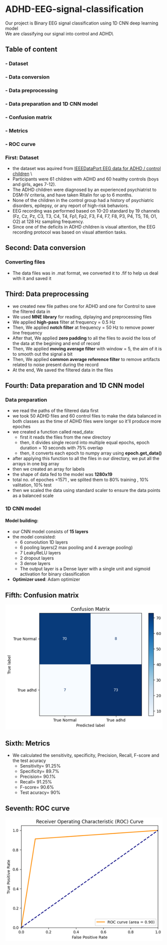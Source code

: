 # ADHD-EEG-signal-classification
Our project is Binary EEG signal classification using 1D CNN deep learning model\
We are classifying our signal into control and ADHD\

## Table of content
### - Dataset
### - Data conversion
### - Data preprocessing
### - Data preparation and 1D CNN model
### - Confusion matrix
### - Metrics
### - ROC curve

### First: Dataset
- the dataset was aquired from [IEEEDataPort EEG data for ADHD / control children](https://ieee-dataport.org/open-access/eeg-data-adhd-control-children) \
- Participants were 61 children with ADHD and 60 healthy controls (boys and girls, ages 7-12).
- The ADHD children were diagnosed by an experienced psychiatrist to DSM-IV criteria, and have taken Ritalin for up to 6 months.
- None of the children in the control group had a history of psychiatric disorders, epilepsy, or any report of high-risk behaviors.
- EEG recording was performed based on 10-20 standard by 19 channels (Fz, Cz, Pz, C3, T3, C4, T4, Fp1, Fp2, F3, F4, F7, F8, P3, P4, T5, T6, O1, O2) at 128 Hz sampling frequency.
- Since one of the deficits in ADHD children is visual attention, the EEG recording protocol was based on visual attention tasks.

## Second: Data conversion
### Converting files
- The data files was in .mat format, we converted it to .fif to help us deal with it and saved it

## Third: Data preprocessing
- we created new file pathes one for ADHD and one for Control to save the filtered data in
- We used **MNE library** for reading, diplaying and preprocessing files
- We applied **high-pass** filter at frequency = 0.5 Hz
- Then, We applied **notch filter** at frequency = 50 Hz to remove power line frequency
- After that, We applied **zero padding** to all the files to avoid the loss of the data at the begining and end of record
- Then, We applied **moving average filter** with window = 5, the aim of it is to smooth out the signal a bit
- Then, We applied **common average reference filter** to remove artifacts related to noise present during the record
- At the end, We saved the filtered data in the files

## Fourth: Data preparation and 1D CNN model
### Data preparation
- we read the paths of the filtered data first
- we took 50 ADHD files and 60 control files to make the data balanced in both classes as the time of ADHD files were longer so it'll produce more epoches
- we created a function called read_data:
   - first it reads the files from the new directory
   - then, it divides single record into multiple equal epochs, epoch duration = 10 seconds with 75% overlap
   - then, it converts each epoch to numpy array using **epoch.get_data()**
- after applying this function to all the files in our directory, we put all the arrays in one big array
- then we created an array for labels
- the shape of data fed to the model was **1280x19**
- total no. of epoches =1571 , we splited them to 80% training , 10% valitation, 10% test
- then we scaled the data using standard scaler to ensure the data points as a balanced scale
### 1D CNN model
#### Model building:
- our CNN model consists of **15 layers**
- the model consisted:
   - 6 convolution 1D layers
   - 6 pooling layers(2 max pooling and 4 average pooling)
   - 7 LeakyReLU layers
   - 2 dropout layers
   - 3 dense layers
   - The output layer is a Dense layer with a single unit and sigmoid activation for binary classification
- **Optimizer used**: Adam optimizer

## Fifth: Confusion matrix
![Github logo](https://github.com/Roaa-ashraf-abdelrahman/ADHD-EEG-signal-classification/blob/2636154eb570d5e25adc84c357ec7f03cb9c6a59/Screenshot%202024-05-19%20194946.png)
## Sixth: Metrics
- We calculated the sensitivity, specificity, Precision, Recall, F-score and the test acuracy
   - Sensitivity= 91.25%
   - Specificity= 89.7%
   - Precision= 90.1%
   - Recall= 91.25%
   - F-score= 90.6%
   - Test acuracy= 90%

## Seventh: ROC curve
![Github logo](https://github.com/Roaa-ashraf-abdelrahman/ADHD-EEG-signal-classification/blob/d911422b597eb7f05951334872986ad7092f3a6e/ROC%20curve.png)

